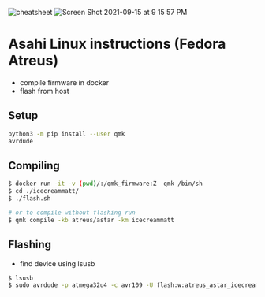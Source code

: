 ![cheatsheet](https://user-images.githubusercontent.com/1154569/134296723-f9962d54-75ef-44a1-84c5-5d4d27d3c108.png)
![Screen Shot 2021-09-15 at 9 15 57 PM](https://user-images.githubusercontent.com/1154569/133548509-f391ba86-b150-4560-a098-a4ebb0c64994.png)

# Asahi Linux instructions (Fedora Atreus)
- compile firmware in docker
- flash from host

## Setup

```bash
python3 -m pip install --user qmk
avrdude
```

## Compiling

```bash
$ docker run -it -v (pwd)/:/qmk_firmware:Z  qmk /bin/sh
$ cd ./icecreammatt/
$ ./flash.sh

# or to compile without flashing run
$ qmk compile -kb atreus/astar -km icecreammatt
```

## Flashing
- find device using lsusb

```bash
$ lsusb
$ sudo avrdude -p atmega32u4 -c avr109 -U flash:w:atreus_astar_icecreammatt.hex -P usb:1ffb:0101
```
